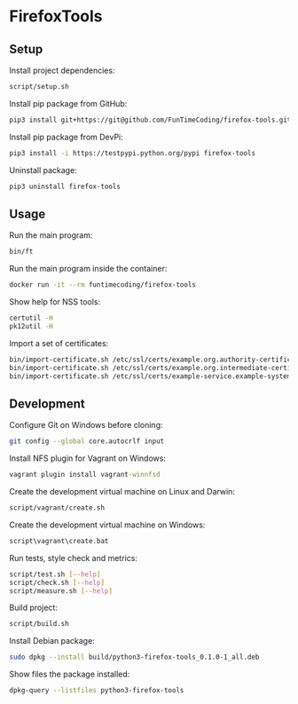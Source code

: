 # FirefoxTools

## Setup

Install project dependencies:

```sh
script/setup.sh
```

Install pip package from GitHub:

```sh
pip3 install git+https://git@github.com/FunTimeCoding/firefox-tools.git#egg=firefox-tools
```

Install pip package from DevPi:

```sh
pip3 install -i https://testpypi.python.org/pypi firefox-tools
```

Uninstall package:

```sh
pip3 uninstall firefox-tools
```


## Usage

Run the main program:

```sh
bin/ft
```

Run the main program inside the container:

```sh
docker run -it --rm funtimecoding/firefox-tools
```

Show help for NSS tools:

```sh
certutil -H
pk12util -H
```

Import a set of certificates:

```sh
bin/import-certificate.sh /etc/ssl/certs/example.org.authority-certificate.pem
bin/import-certificate.sh /etc/ssl/certs/example.org.intermediate-certificate.pem
bin/import-certificate.sh /etc/ssl/certs/example-service.example-system.example.org.wildcard-certificate.pem
```


## Development

Configure Git on Windows before cloning:

```sh
git config --global core.autocrlf input
```

Install NFS plugin for Vagrant on Windows:

```bat
vagrant plugin install vagrant-winnfsd
```

Create the development virtual machine on Linux and Darwin:

```sh
script/vagrant/create.sh
```

Create the development virtual machine on Windows:

```bat
script\vagrant\create.bat
```

Run tests, style check and metrics:

```sh
script/test.sh [--help]
script/check.sh [--help]
script/measure.sh [--help]
```

Build project:

```sh
script/build.sh
```

Install Debian package:

```sh
sudo dpkg --install build/python3-firefox-tools_0.1.0-1_all.deb
```

Show files the package installed:

```sh
dpkg-query --listfiles python3-firefox-tools
```
